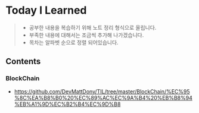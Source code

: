 # Today I Learned

> - 공부한 내용을 복습하기 위해 노트 정리 형식으로 올립니다.
> - 부족한 내용에 대해서는 조금씩 추가해 나가겠습니다.
> - 목차는 알파벳 순으로 정렬 되어있습니다.

## Contents

### BlockChain
- https://github.com/DevMattDony/TIL/tree/master/BlockChain/%EC%95%8C%EA%B8%B0%20%EC%89%AC%EC%9A%B4%20%EB%B8%94%EB%A1%9D%EC%B2%B4%EC%9D%B8
